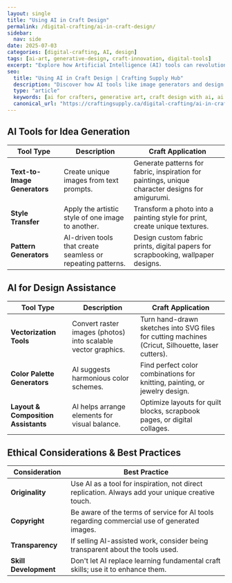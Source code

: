 ```yaml
---
layout: single
title: "Using AI in Craft Design"
permalink: /digital-crafting/ai-in-craft-design/
sidebar:
  nav: side
date: 2025-07-03
categories: [digital-crafting, AI, design]
tags: [ai-art, generative-design, craft-innovation, digital-tools]
excerpt: "Explore how Artificial Intelligence (AI) tools can revolutionize your craft design process, from generating unique patterns to assisting with complex layouts."
seo:
  title: "Using AI in Craft Design | Crafting Supply Hub"
  description: "Discover how AI tools like image generators and design assistants can spark creativity and streamline your craft projects."
  type: "article"
  keywords: [ai for crafters, generative art, craft design with ai, ai tools for artists]
  canonical_url: "https://craftingsupply.ca/digital-crafting/ai-in-craft-design/"
---
```


## AI Tools for Idea Generation

| Tool Type | Description | Craft Application |
|---|---|---|
| **Text-to-Image Generators** | Create unique images from text prompts. | Generate patterns for fabric, inspiration for paintings, unique character designs for amigurumi. |
| **Style Transfer** | Apply the artistic style of one image to another. | Transform a photo into a painting style for print, create unique textures. |
| **Pattern Generators** | AI-driven tools that create seamless or repeating patterns. | Design custom fabric prints, digital papers for scrapbooking, wallpaper designs. |

## AI for Design Assistance

| Tool Type | Description | Craft Application |
|---|---|---|
| **Vectorization Tools** | Convert raster images (photos) into scalable vector graphics. | Turn hand-drawn sketches into SVG files for cutting machines (Cricut, Silhouette, laser cutters). |
| **Color Palette Generators** | AI suggests harmonious color schemes. | Find perfect color combinations for knitting, painting, or jewelry design. |
| **Layout & Composition Assistants** | AI helps arrange elements for visual balance. | Optimize layouts for quilt blocks, scrapbook pages, or digital collages. |

## Ethical Considerations & Best Practices

| Consideration | Best Practice |
|---|---|
| **Originality** | Use AI as a tool for inspiration, not direct replication. Always add your unique creative touch. |
| **Copyright** | Be aware of the terms of service for AI tools regarding commercial use of generated images. |
| **Transparency** | If selling AI-assisted work, consider being transparent about the tools used. |
| **Skill Development** | Don't let AI replace learning fundamental craft skills; use it to enhance them. |